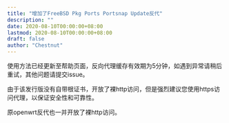 ```yaml
---
title: "增加了FreeBSD Pkg Ports Portsnap Update反代"
description: ""
date: 2020-08-10T00:00:00+08:00
lastmod: 2020-08-10T00:00:00+08:00
draft: false
author: "Chestnut"
---
```


使用方法已经更新至帮助页面，反向代理缓存有效期为5分钟，如遇到异常请稍后重试，其他问题请提交issue。

由于该发行版没有自带根证书，开放了裸http访问，但是强烈建议您使用https访问代理，以保证安全性和可靠性。

原openwrt反代也一并开放了裸http访问。
